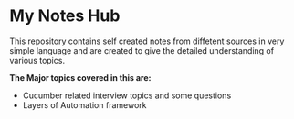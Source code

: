 # My Notes Hub

This repository contains self created notes from diffetent sources in very simple language and are created to give the detailed understanding of various topics.

**The Major topics covered in this are:**
* Cucumber related interview topics and some questions
* Layers of Automation framework
